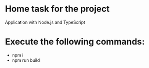 # Home task for the project
Application with Node.js and TypeScript

# Execute the following commands:
- npm i 
- npm run build 
